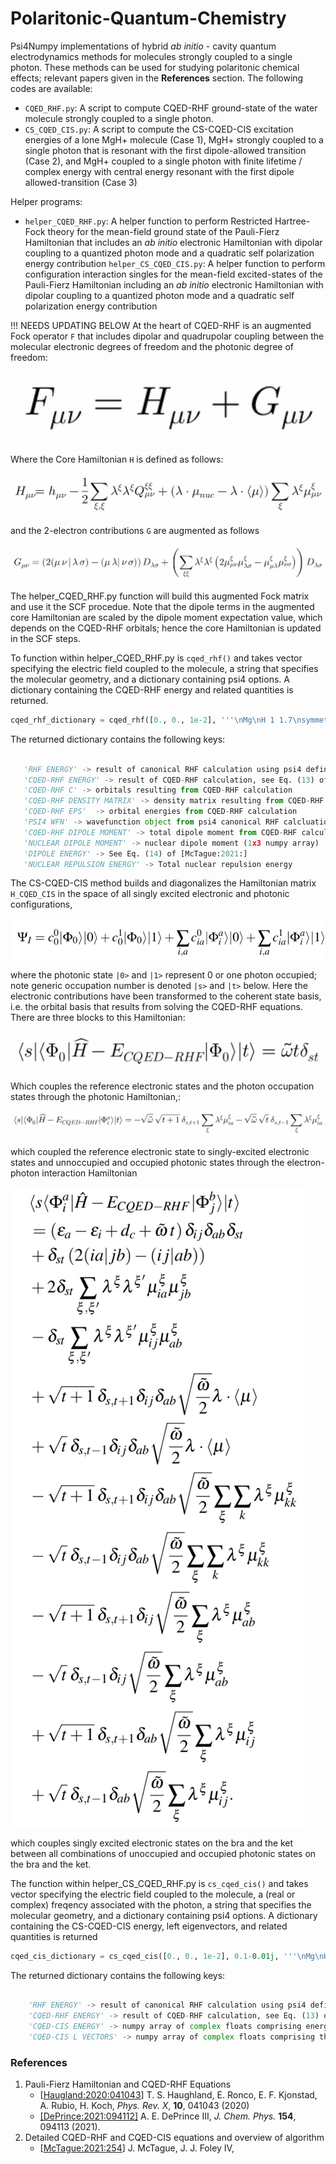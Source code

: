 Polaritonic-Quantum-Chemistry
====================================

Psi4Numpy implementations of hybrid *ab initio* - cavity quantum electrodynamics methods for molecules strongly coupled to a single photon.
These methods can be used for studying polaritonic chemical effects; relevant papers given in the **References** section.
The following codes are available:
- `CQED_RHF.py`: A script to compute CQED-RHF ground-state of the water molecule strongly coupled to a single photon.
- `CS_CQED_CIS.py`: A script to compute the CS-CQED-CIS excitation energies of a lone MgH+ molecule (Case 1), MgH+ strongly 
                    coupled to a single photon that is resonant with the first dipole-allowed transition (Case 2), and
                    MgH+ coupled to a single photon with finite lifetime / complex energy with central energy resonant with the first dipole
                    allowed-transition (Case 3)

Helper programs:
- `helper_CQED_RHF.py`: A helper function to perform Restricted Hartree-Fock theory for the mean-field ground state of the  Pauli-Fierz Hamiltonian that includes an *ab initio* electronic Hamiltonian with dipolar coupling to a quantized photon mode and a quadratic self polarization energy contribution
  `helper_CS_CQED_CIS.py`: A helper function to perform configuration interaction singles for the mean-field excited-states of the Pauli-Fierz Hamiltonian including an *ab initio* electronic Hamiltonian with dipolar coupling to a quantized photon mode and a quadratic self polarization energy contribution

!!! NEEDS UPDATING BELOW
At the heart of CQED-RHF is an augmented Fock operator `F` that includes dipolar and quadrupolar coupling between 
the molecular electronic degrees of freedom and the photonic degree of freedom:

![CQED_RHF_FO](../media/latex/CQED_RHF_FO.png)

Where the Core Hamiltonian `H` is defined as follows:

![CQED_RHF_FO_1E](../media/latex/CQED_RHF_FO_1E.png)

and the 2-electron contributions `G` are augmented as follows

![CQED_RHF_FO_2E](../media/latex/CQED_RHF_FO_2E.png)

The helper_CQED_RHF.py function will build this augmented Fock matrix and use it the SCF procedue.  Note that the
dipole terms in the augmented core Hamiltonian are scaled by the dipole moment expectation value, which depends on the
CQED-RHF orbitals; hence the core Hamiltonian is updated in the SCF steps.

To function within helper_CQED_RHF.py is `cqed_rhf()` and takes vector specifying the electric
field coupled to the molecule, a string that specifies the molecular geometry, and a dictionary containing psi4 options.  A dictionary
containing the CQED-RHF energy and related quantities is returned.

```python
cqed_rhf_dictionary = cqed_rhf([0., 0., 1e-2], '''\nMg\nH 1 1.7\nsymmetry c1\n1 1\n''', psi4_options_dictionary)
```

The returned dictionary contains the following keys:

```python

   'RHF ENERGY' -> result of canonical RHF calculation using psi4 defined by molecule_string and psi4_options_dict
   'CQED-RHF ENERGY' -> result of CQED-RHF calculation, see Eq. (13) of [McTague:2021:]
   'CQED-RHF C' -> orbitals resulting from CQED-RHF calculation
   'CQED-RHF DENSITY MATRIX' -> density matrix resulting from CQED-RHF calculation
   'CQED-RHF EPS'  -> orbital energies from CQED-RHF calculation
   'PSI4 WFN' -> wavefunction object from psi4 canonical RHF calcluation
   'CQED-RHF DIPOLE MOMENT' -> total dipole moment from CQED-RHF calculation (1x3 numpy array)
   'NUCLEAR DIPOLE MOMENT' -> nuclear dipole moment (1x3 numpy array)
   'DIPOLE ENERGY' -> See Eq. (14) of [McTague:2021:]
   'NUCLEAR REPULSION ENERGY' -> Total nuclear repulsion energy
```

The CS-CQED-CIS method builds and diagonalizes the Hamiltonian matrix `H_CQED_CIS` in the space of all singly excited electronic and photonic configurations,

![CQED_CIS_Psi](../media/latex/cs_cqed_cis_wavefunction.png)

where the photonic state `|0>` and `|1>` represent 0 or one photon occupied; note generic occupation number is denoted `|s>` and `|t>` below.
Here the electronic contributions have been transformed to the coherent state basis, i.e. the orbital basis that results from solving the
CQED-RHF equations.  There are three blocks to this Hamiltonian:

![CQED_CIS_00](../media/latex/CQED_CIS_00.png)

Which couples the reference electronic states and the photon occupation states through the photonic Hamiltonian,:

![CQED_CIS_0_ia](../media/latex/CQED_CIS_0_ia.png)

which coupled the reference electronic state to singly-excited electronic states and unnoccupied and occupied photonic states
through the electron-photon interaction Hamiltonian

![CQED_CIS_iajb](../media/latex/CQED_CIS_iajb.png)

which couples singly excited electronic states on the bra and the ket between all combinations of unoccupied and occupied photonic
states on the bra and the ket.

The function within helper_CS_CQED_RHF.py is `cs_cqed_cis()` and takes vector specifying the electric
field coupled to the molecule, a (real or complex) freqency associated with the photon, a string that specifies the molecular geometry, and a dictionary containing psi4 options.  A dictionary
containing the CS-CQED-CIS energy, left eigenvectors, and related quantities is returned

```python
cqed_cis_dictionary = cs_cqed_cis([0., 0., 1e-2], 0.1-0.01j, '''\nMg\nH 1 1.7\nsymmetry c1\n1 1\n''', psi4_options_dictionary)
```

The returned dictionary contains the following keys:

```python

    'RHF ENERGY' -> result of canonical RHF calculation using psi4 defined by molecule_string and psi4_options_dict
    'CQED-RHF ENERGY' -> result of CQED-RHF calculation, see Eq. (13) of [McTague:2021:]
    'CQED-CIS ENERGY' -> numpy array of complex floats comprising energy eigenvalues of CQED-CIS Hamiltonian
    'CQED-CIS L VECTORS' -> numpy array of complex floats comprising the left eigenvectors of CQED-CIS Hamiltonian

```


### References

1. Pauli-Fierz Hamiltonian and CQED-RHF Equations
    - [[Haugland:2020:041043](https://journals.aps.org/prx/pdf/10.1103/PhysRevX.10.041043)] T. S. Haughland, E. Ronco, E. F. Kjonstad, A. Rubio, H. Koch, *Phys. Rev. X*, **10**, 041043 (2020) 
    - [[DePrince:2021:094112]](https://aip.scitation.org/doi/10.1063/5.0038748) A. E. DePrince III, *J. Chem. Phys.* **154**, 094113 (2021).
2. Detailed CQED-RHF and CQED-CIS equations and overview of algorithm   
    - [[McTague:2021:254]()] J. McTague, J. J. Foley IV, 
